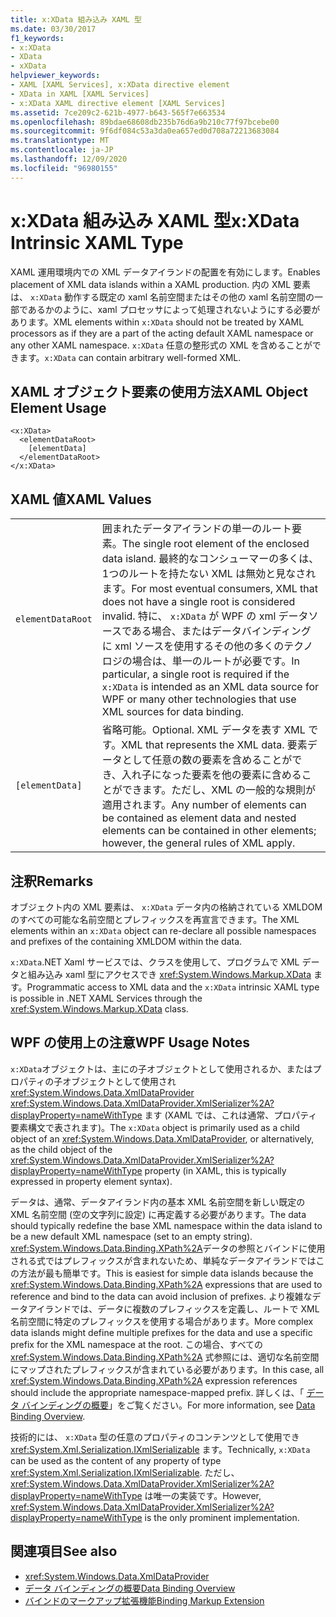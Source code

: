 ```yaml
---
title: x:XData 組み込み XAML 型
ms.date: 03/30/2017
f1_keywords:
- x:XData
- XData
- xXData
helpviewer_keywords:
- XAML [XAML Services], x:XData directive element
- XData in XAML [XAML Services]
- x:XData XAML directive element [XAML Services]
ms.assetid: 7ce209c2-621b-4977-b643-565f7e663534
ms.openlocfilehash: 89bdae68608db235b76d6a9b210c77f97bcebe00
ms.sourcegitcommit: 9f6df084c53a3da0ea657ed0d708a72213683084
ms.translationtype: MT
ms.contentlocale: ja-JP
ms.lasthandoff: 12/09/2020
ms.locfileid: "96980155"
---
```

# <a name="xxdata-intrinsic-xaml-type"></a><span data-ttu-id="81b08-102">x:XData 組み込み XAML 型</span><span class="sxs-lookup"><span data-stu-id="81b08-102">x:XData Intrinsic XAML Type</span></span>
<span data-ttu-id="81b08-103">XAML 運用環境内での XML データアイランドの配置を有効にします。</span><span class="sxs-lookup"><span data-stu-id="81b08-103">Enables placement of XML data islands within a XAML production.</span></span> <span data-ttu-id="81b08-104">内の XML 要素は、 `x:XData` 動作する既定の xaml 名前空間またはその他の xaml 名前空間の一部であるかのように、xaml プロセッサによって処理されないようにする必要があります。</span><span class="sxs-lookup"><span data-stu-id="81b08-104">XML elements within `x:XData` should not be treated by XAML processors as if they are a part of the acting default XAML namespace or any other XAML namespace.</span></span> <span data-ttu-id="81b08-105">`x:XData` 任意の整形式の XML を含めることができます。</span><span class="sxs-lookup"><span data-stu-id="81b08-105">`x:XData` can contain arbitrary well-formed XML.</span></span>

## <a name="xaml-object-element-usage"></a><span data-ttu-id="81b08-106">XAML オブジェクト要素の使用方法</span><span class="sxs-lookup"><span data-stu-id="81b08-106">XAML Object Element Usage</span></span>

```xaml
<x:XData>
  <elementDataRoot>
    [elementData]
  </elementDataRoot>
</x:XData>
```

## <a name="xaml-values"></a><span data-ttu-id="81b08-107">XAML 値</span><span class="sxs-lookup"><span data-stu-id="81b08-107">XAML Values</span></span>

|||
|-|-|
|`elementDataRoot`|<span data-ttu-id="81b08-108">囲まれたデータアイランドの単一のルート要素。</span><span class="sxs-lookup"><span data-stu-id="81b08-108">The single root element of the enclosed data island.</span></span> <span data-ttu-id="81b08-109">最終的なコンシューマーの多くは、1つのルートを持たない XML は無効と見なされます。</span><span class="sxs-lookup"><span data-stu-id="81b08-109">For most eventual consumers, XML that does not have a single root is considered invalid.</span></span> <span data-ttu-id="81b08-110">特に、 `x:XData` が WPF の xml データソースである場合、またはデータバインディングに xml ソースを使用するその他の多くのテクノロジの場合は、単一のルートが必要です。</span><span class="sxs-lookup"><span data-stu-id="81b08-110">In particular, a single root is required if the `x:XData` is intended as an XML data source for WPF or many other technologies that use XML sources for data binding.</span></span>|
|`[elementData]`|<span data-ttu-id="81b08-111">省略可能。</span><span class="sxs-lookup"><span data-stu-id="81b08-111">Optional.</span></span> <span data-ttu-id="81b08-112">XML データを表す XML です。</span><span class="sxs-lookup"><span data-stu-id="81b08-112">XML that represents the XML data.</span></span> <span data-ttu-id="81b08-113">要素データとして任意の数の要素を含めることができ、入れ子になった要素を他の要素に含めることができます。ただし、XML の一般的な規則が適用されます。</span><span class="sxs-lookup"><span data-stu-id="81b08-113">Any number of elements can be contained as element data and nested elements can be contained in other elements; however, the general rules of XML apply.</span></span>|

## <a name="remarks"></a><span data-ttu-id="81b08-114">注釈</span><span class="sxs-lookup"><span data-stu-id="81b08-114">Remarks</span></span>

<span data-ttu-id="81b08-115">オブジェクト内の XML 要素は、 `x:XData` データ内の格納されている XMLDOM のすべての可能な名前空間とプレフィックスを再宣言できます。</span><span class="sxs-lookup"><span data-stu-id="81b08-115">The XML elements within an `x:XData` object can re-declare all possible namespaces and prefixes of the containing XMLDOM within the data.</span></span>

<span data-ttu-id="81b08-116">`x:XData`.NET Xaml サービスでは、クラスを使用して、プログラムで XML データと組み込み xaml 型にアクセスでき <xref:System.Windows.Markup.XData> ます。</span><span class="sxs-lookup"><span data-stu-id="81b08-116">Programmatic access to XML data and the `x:XData` intrinsic XAML type is possible in .NET XAML Services through the <xref:System.Windows.Markup.XData> class.</span></span>

## <a name="wpf-usage-notes"></a><span data-ttu-id="81b08-117">WPF の使用上の注意</span><span class="sxs-lookup"><span data-stu-id="81b08-117">WPF Usage Notes</span></span>

<span data-ttu-id="81b08-118">`x:XData`オブジェクトは、主にの子オブジェクトとして使用されるか、またはプロパティの子オブジェクトとして使用され <xref:System.Windows.Data.XmlDataProvider> <xref:System.Windows.Data.XmlDataProvider.XmlSerializer%2A?displayProperty=nameWithType> ます (XAML では、これは通常、プロパティ要素構文で表されます)。</span><span class="sxs-lookup"><span data-stu-id="81b08-118">The `x:XData` object is primarily used as a child object of an <xref:System.Windows.Data.XmlDataProvider>, or alternatively, as the child object of the <xref:System.Windows.Data.XmlDataProvider.XmlSerializer%2A?displayProperty=nameWithType> property (in XAML, this is typically expressed in property element syntax).</span></span>

<span data-ttu-id="81b08-119">データは、通常、データアイランド内の基本 XML 名前空間を新しい既定の XML 名前空間 (空の文字列に設定) に再定義する必要があります。</span><span class="sxs-lookup"><span data-stu-id="81b08-119">The data should typically redefine the base XML namespace within the data island to be a new default XML namespace (set to an empty string).</span></span> <span data-ttu-id="81b08-120"><xref:System.Windows.Data.Binding.XPath%2A>データの参照とバインドに使用される式ではプレフィックスが含まれないため、単純なデータアイランドではこの方法が最も簡単です。</span><span class="sxs-lookup"><span data-stu-id="81b08-120">This is easiest for simple data islands because the <xref:System.Windows.Data.Binding.XPath%2A> expressions that are used to reference and bind to the data can avoid inclusion of prefixes.</span></span> <span data-ttu-id="81b08-121">より複雑なデータアイランドでは、データに複数のプレフィックスを定義し、ルートで XML 名前空間に特定のプレフィックスを使用する場合があります。</span><span class="sxs-lookup"><span data-stu-id="81b08-121">More complex data islands might define multiple prefixes for the data and use a specific prefix for the XML namespace at the root.</span></span> <span data-ttu-id="81b08-122">この場合、すべての <xref:System.Windows.Data.Binding.XPath%2A> 式参照には、適切な名前空間にマップされたプレフィックスが含まれている必要があります。</span><span class="sxs-lookup"><span data-stu-id="81b08-122">In this case, all <xref:System.Windows.Data.Binding.XPath%2A> expression references should include the appropriate namespace-mapped prefix.</span></span> <span data-ttu-id="81b08-123">詳しくは、「 [データ バインディングの概要](../net/wpf/data/data-binding-overview.md)」をご覧ください。</span><span class="sxs-lookup"><span data-stu-id="81b08-123">For more information, see [Data Binding Overview](../net/wpf/data/data-binding-overview.md).</span></span>

<span data-ttu-id="81b08-124">技術的には、 `x:XData` 型の任意のプロパティのコンテンツとして使用でき <xref:System.Xml.Serialization.IXmlSerializable> ます。</span><span class="sxs-lookup"><span data-stu-id="81b08-124">Technically, `x:XData` can be used as the content of any property of type <xref:System.Xml.Serialization.IXmlSerializable>.</span></span> <span data-ttu-id="81b08-125">ただし、 <xref:System.Windows.Data.XmlDataProvider.XmlSerializer%2A?displayProperty=nameWithType> は唯一の実装です。</span><span class="sxs-lookup"><span data-stu-id="81b08-125">However, <xref:System.Windows.Data.XmlDataProvider.XmlSerializer%2A?displayProperty=nameWithType> is the only prominent implementation.</span></span>

## <a name="see-also"></a><span data-ttu-id="81b08-126">関連項目</span><span class="sxs-lookup"><span data-stu-id="81b08-126">See also</span></span>

- <xref:System.Windows.Data.XmlDataProvider>
- [<span data-ttu-id="81b08-127">データ バインディングの概要</span><span class="sxs-lookup"><span data-stu-id="81b08-127">Data Binding Overview</span></span>](../net/wpf/data/data-binding-overview.md)
- [<span data-ttu-id="81b08-128">バインドのマークアップ拡張機能</span><span class="sxs-lookup"><span data-stu-id="81b08-128">Binding Markup Extension</span></span>](../framework/wpf/advanced/binding-markup-extension.md)
